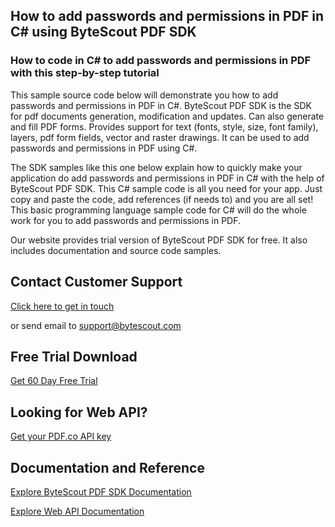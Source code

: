 ## How to add passwords and permissions in PDF in C# using ByteScout PDF SDK

### How to code in C# to add passwords and permissions in PDF with this step-by-step tutorial

This sample source code below will demonstrate you how to add passwords and permissions in PDF in C#. ByteScout PDF SDK is the SDK for pdf documents generation, modification and updates. Can also generate and fill PDF forms. Provides support for text (fonts, style, size, font family), layers, pdf form fields, vector and raster drawings. It can be used to add passwords and permissions in PDF using C#.

The SDK samples like this one below explain how to quickly make your application do add passwords and permissions in PDF in C# with the help of ByteScout PDF SDK. This C# sample code is all you need for your app. Just copy and paste the code, add references (if needs to) and you are all set! This basic programming language sample code for C# will do the whole work for you to add passwords and permissions in PDF.

Our website provides trial version of ByteScout PDF SDK for free. It also includes documentation and source code samples.

## Contact Customer Support

[Click here to get in touch](https://bytescout.zendesk.com/hc/en-us/requests/new?subject=ByteScout%20PDF%20SDK%20Question)

or send email to [support@bytescout.com](mailto:support@bytescout.com?subject=ByteScout%20PDF%20SDK%20Question) 

## Free Trial Download

[Get 60 Day Free Trial](https://bytescout.com/download/web-installer?utm_source=github-readme)

## Looking for Web API? 

[Get your PDF.co API key](https://pdf.co/documentation/api?utm_source=github-readme)

## Documentation and Reference

[Explore ByteScout PDF SDK Documentation](https://bytescout.com/documentation/index.html?utm_source=github-readme)

[Explore Web API Documentation](https://pdf.co/documentation/api?utm_source=github-readme)
